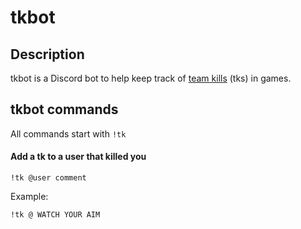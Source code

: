 # tkbot

## Description
tkbot is a Discord bot to help keep track of [team kills](https://www.urbandictionary.com/define.php?term=team-kill) (tks) in games. 

## tkbot commands
All commands start with `!tk` 

#### Add a tk to a user that killed you
`!tk @user comment`

Example: 

`!tk @ WATCH YOUR AIM`


